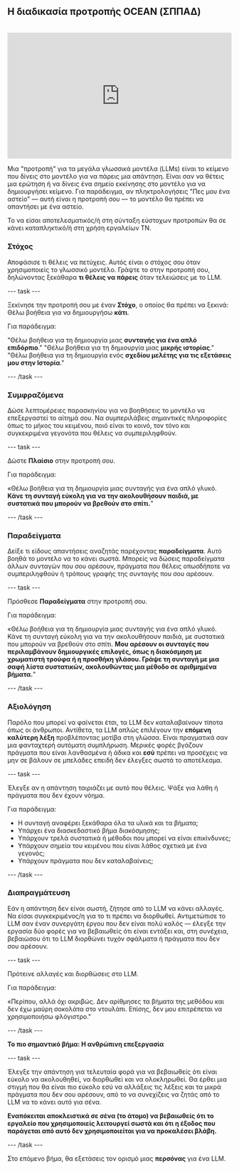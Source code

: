 ## Η διαδικασία προτροπής OCEAN (ΣΠΠΑΔ)

<html>
<br>
  <div style="position: relative; overflow: hidden; padding-top: 56.25%;">
    <iframe style="position: absolute; top: 0; left: 0; right: 0; width: 100%; height: 100%; border: none;" src="https://www.youtube.com/embed/bRkeVdvYcTU?rel=0&cc_load_policy=1" allowfullscreen allow="accelerometer; autoplay; clipboard-write; encrypted-media; gyroscope; picture-in-picture; web-share">
    </iframe>
  </div>
</html>

Μια "προτροπή" για τα μεγάλα γλωσσικά μοντέλα (LLMs) είναι το κείμενο που δίνεις στο μοντέλο για να πάρεις μια απάντηση. Είναι σαν να θέτεις μια ερώτηση ή να δίνεις ένα σημείο εκκίνησης στο μοντέλο για να δημιουργήσει κείμενο. Για παράδειγμα, αν πληκτρολογήσεις "Πες μου ένα αστείο" — αυτή είναι η προτροπή σου — το μοντέλο θα πρέπει να απαντήσει με ένα αστείο.

Το να είσαι αποτελεσματικός/ή στη σύνταξη εύστοχων προτροπών θα σε κάνει καταπληκτικό/ή στη χρήση εργαλείων ΤΝ.

### Στόχος

Αποφάσισε τι θέλεις να πετύχεις. Αυτός είναι ο στόχος σου όταν χρησιμοποιείς το γλωσσικό μοντέλο. Γράψτε το στην προτροπή σου, δηλώνοντας ξεκάθαρα **τι θέλεις να πάρεις** όταν τελειώσεις με το LLM.

--- task ---

Ξεκίνησε την προτροπή σου με έναν **Στόχο**, ο οποίος θα πρέπει να ξεκινά: Θέλω βοήθεια για να δημιουργήσω **κάτι**.

Για παράδειγμα:

"Θέλω βοήθεια για τη δημιουργία μιας **συνταγής για ένα απλό επιδόρπιο**."
"Θέλω βοήθεια για τη δημιουργία μιας **μικρής ιστορίας**."
"Θέλω βοήθεια για τη δημιουργία ενός **σχεδίου μελέτης για τις εξετάσεις μου στην Ιστορία**."

--- /task ---

### Συμφραζόμενα

Δώσε λεπτομέρειες παρασκηνίου για να βοηθήσεις το μοντέλο να επεξεργαστεί το αίτημά σου. Να συμπεριλάβεις σημαντικές πληροφορίες όπως το μήκος του κειμένου, ποιό είναι το κοινό, τον τόνο και συγκεκριμένα γεγονότα που θέλεις να συμπεριληφθούν.

--- task ---

Δώστε **Πλαίσιο** στην προτροπή σου.

Για παράδειγμα:

«Θέλω βοήθεια για τη δημιουργία μιας συνταγής για ένα απλό γλυκό. **Κάνε τη συνταγή εύκολη για να την ακολουθήσουν παιδιά, με συστατικά που μπορούν να βρεθούν στο σπίτι.**"

--- /task ---

### Παραδείγματα

Δείξε τι είδους απαντήσεις αναζητάς παρέχοντας **παραδείγματα**. Αυτό βοηθά το μοντέλο να το κάνει σωστά. Μπορείς να δώσεις παραδείγματα άλλων συνταγών που σου αρέσουν, πράγματα που θέλεις οπωσδήποτε να συμπεριληφθούν ή τρόπους γραφής της συνταγής που σου αρέσουν.

--- task ---

Πρόσθεσε **Παραδείγματα** στην προτροπή σου.

Για παράδειγμα:

«Θέλω βοήθεια για τη δημιουργία μιας συνταγής για ένα απλό γλυκό. Κάνε τη συνταγή εύκολη για να την ακολουθήσουν παιδιά, με συστατικά που μπορούν να βρεθούν στο σπίτι. **Μου αρέσουν οι συνταγές που περιλαμβάνουν δημιουργικές επιλογές, όπως η διακόσμηση με χρωματιστή τρούφα ή η προσθήκη γλάσου. Γράψε τη συνταγή με μια σαφή λίστα συστατικών, ακολουθώντας μια μέθοδο σε αριθμημένα βήματα.**"

--- /task ---

### Αξιολόγηση

Παρόλο που μπορεί να φαίνεται έτσι, τα LLM δεν καταλαβαίνουν τίποτα όπως οι άνθρωποι. Αντίθετα, τα LLM απλώς επιλέγουν την **επόμενη καλύτερη λέξη** προβλέποντας μοτίβα στη γλώσσα. Είναι πραγματικά σαν μια φανταχτερή αυτόματη συμπλήρωση. Μερικές φορές βγάζουν πράγματα που είναι λανθασμένα ή άδικα και **εσύ** πρέπει να προσέχεις να μην σε βάλουν σε μπελάδες επειδή δεν έλεγξες σωστά το αποτέλεσμα.

--- task ---

Έλεγξε αν η απάντηση ταιριάζει με αυτό που θέλεις. Ψάξε για λάθη ή πράγματα που δεν έχουν νόημα.

Για παράδειγμα:

- Η συνταγή αναφέρει ξεκάθαρα όλα τα υλικά και τα βήματα;
- Υπάρχει ένα διασκεδαστικό βήμα διακόσμησης;
- Υπάρχουν τρελά συστατικά ή μέθοδοι που μπορεί να είναι επικίνδυνες;
- Υπάρχουν σημεία του κειμένου που είναι λάθος σχετικά με ένα γεγονός;
- Υπάρχουν πράγματα που δεν καταλαβαίνεις;

--- /task ---

### Διαπραγμάτευση

Εάν η απάντηση δεν είναι σωστή, ζήτησε από το LLM να κάνει αλλαγές. Να είσαι συγκεκριμένος/η για το τι πρέπει να διορθωθεί. Αντιμετώπισε το LLM σαν έναν συνεργάτη έργου που δεν είναι πολύ καλός — έλεγξε την εργασία δύο φορές για να βεβαιωθείς ότι είναι εντάξει και, στη συνέχεια, βεβαιώσου ότι το LLM διορθώνει τυχόν σφάλματα ή πράγματα που δεν σου αρέσουν.

--- task ---

Πρότεινε αλλαγές και διορθώσεις στο LLM.

Για παράδειγμα:

«Περίπου, αλλά όχι ακριβώς. Δεν αρίθμησες τα βήματα της μεθόδου και δεν έχω μαύρη σοκολάτα στο ντουλάπι. Επίσης, δεν μου επιτρέπεται να χρησιμοποιήσω φλόγιστρο."

--- /task ---

**Το πιο σημαντικό βήμα: Η ανθρώπινη επεξεργασία**

--- task ---

Έλεγξε την απάντηση για τελευταία φορά για να βεβαιωθείς ότι είναι εύκολο να ακολουθηθεί, να διορθωθεί και να ολοκληρωθεί. Θα έρθει μια στιγμή που θα είναι πιο εύκολο εσύ να αλλάξεις τις λέξεις και τα μικρά πράγματα που δεν σου αρέσουν, από το να συνεχίζεις να ζητάς από το LLM να το κάνει αυτό για σένα.

**Εναπόκειται αποκλειστικά σε σένα (το άτομο) να βεβαιωθείς ότι το εργαλείο που χρησιμοποιείς λειτουργεί σωστά και ότι η έξοδος που παράγεται από αυτό δεν χρησιμοποιείται για να προκαλέσει βλάβη.**

--- /task ---

Στο επόμενο βήμα, θα εξετάσεις τον ορισμό μιας **περσόνας** για ένα LLM.
